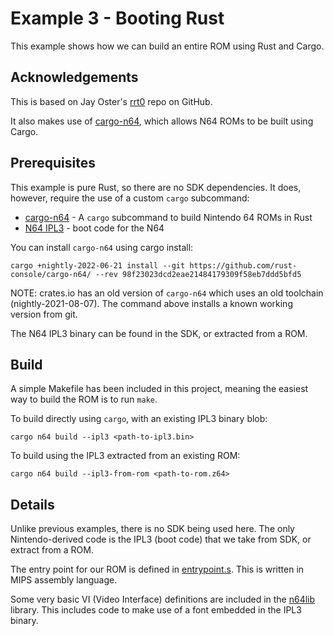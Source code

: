 # Example 3 - Booting Rust

This example shows how we can build an entire ROM using Rust and Cargo.

## Acknowledgements

This is based on Jay Oster's [rrt0](https://github.com/rust-console/rrt0) repo on GitHub.

It also makes use of [cargo-n64](https://github.com/rust-console/cargo-n64), which allows N64 ROMs to be built using Cargo.

## Prerequisites

This example is pure Rust, so there are no SDK dependencies. It does, however, require the use of a custom `cargo` subcommand:

* [cargo-n64](https://github.com/rust-console/cargo-n64) - A `cargo` subcommand to build Nintendo 64 ROMs in Rust
* [N64 IPL3](https://retrocomputing.stackexchange.com/questions/14189/what-is-the-nintendo-64-ipl3-and-how-could-it-be-created-by-rust-developers) - boot code for the N64

You can install `cargo-n64` using cargo install:

    cargo +nightly-2022-06-21 install --git https://github.com/rust-console/cargo-n64/ --rev 98f23023dcd2eae21484179309f58eb7ddd5bfd5

NOTE: crates.io has an old version of `cargo-n64` which uses an old toolchain (nightly-2021-08-07). The command above installs a known working version from git.

The N64 IPL3 binary can be found in the SDK, or extracted from a ROM.

## Build

A simple Makefile has been included in this project, meaning the easiest way to build the ROM is to run `make`.

To build directly using `cargo`, with an existing IPL3 binary blob:

    cargo n64 build --ipl3 <path-to-ipl3.bin>

To build using the IPL3 extracted from an existing ROM:

    cargo n64 build --ipl3-from-rom <path-to-rom.z64>

## Details

Unlike previous examples, there is no SDK being used here. The only Nintendo-derived code is the IPL3 (boot code) that we take from SDK, or extract from a ROM.

The entry point for our ROM is defined in [entrypoint.s](./rrt0/src/platforms/n64/entrypoint.s). This is written in MIPS assembly language.

Some very basic VI (Video Interface) definitions are included in the [n64lib](./n64lib/) library. This includes code to make use of a font embedded in the IPL3 binary.
